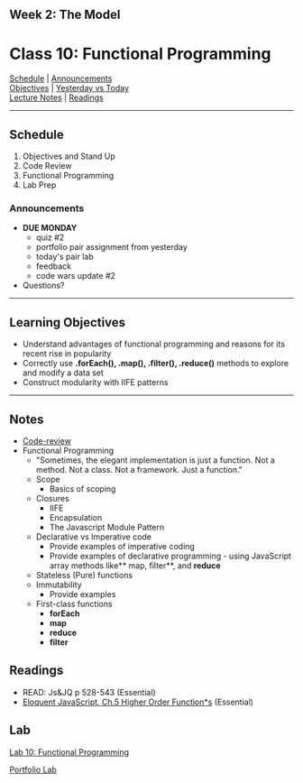 ## **Week 2: The Model**
# Class 10: Functional Programming

[Schedule](#schedule) | [Announcements](#announcements) </br>
[Objectives](#learning-objectives) | [Yesterday vs Today](#yesterday-vs-today) </br>
[Lecture Notes](#notes) | [Readings](#readings)


<hr></hr>

## Schedule
1. Objectives and Stand Up
1. Code Review
1. Functional Programming
1. Lab Prep

### Announcements
* **DUE MONDAY** 
    - quiz #2
    - portfolio pair assignment from yesterday
    - today's pair lab
    - feedback
    - code wars update #2
* Questions?

<hr></hr>

## Learning Objectives
* Understand advantages of functional programming and reasons for its recent rise in popularity
* Correctly use **.forEach(), .map(), .filter(), .reduce()** methods to explore and modify a data set
* Construct modularity with IIFE patterns

<hr></hr>

## Notes
* [Code-review](https://github.com/acl-301d-summer-2017/09-sql-joins-relations/pull/5)
* Functional Programming
    * "Sometimes, the elegant implementation is just a function.  Not a method.  Not a class.  Not a framework.  Just a function."
    * Scope
        * Basics of scoping
    * Closures
        * IIFE
        * Encapsulation
        * The Javascript Module Pattern
    * Declarative vs Imperative code
        * Provide examples of imperative coding
        * Provide examples of declarative programming - using JavaScript array methods like** map, filter**, and **reduce**
    * Stateless (Pure) functions
    * Immutability
        * Provide examples
    * First-class functions
        * **forEach**
        * **map**
        * **reduce**
        * **filter**


## Readings

* READ: Js&JQ p 528-543 (Essential)
* [Eloquent JavaScript, Ch.5 Higher Order Function*s](http://eloquentjavascript.net/05_higher_order.html) (Essential)

## Lab
[Lab 10: Functional Programming](https://github.com/acl-301d-summer-2017/10-functional-programming)

[Portfolio Lab](https://github.com/acl-301d-summer-2017/10-functional-programming/blob/master/PORTFOLIO-ASSIGNMENT.md)